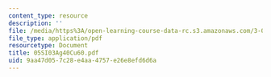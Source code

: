 ```yaml
---
content_type: resource
description: ''
file: /media/https%3A/open-learning-course-data-rc.s3.amazonaws.com/3-094-materials-in-human-experience-spring-2004/9aa47d057c28e4aa4757e26e8efd6d6a_05SI03Ag40Cu60.pdf
file_type: application/pdf
resourcetype: Document
title: 05SI03Ag40Cu60.pdf
uid: 9aa47d05-7c28-e4aa-4757-e26e8efd6d6a
---
```

